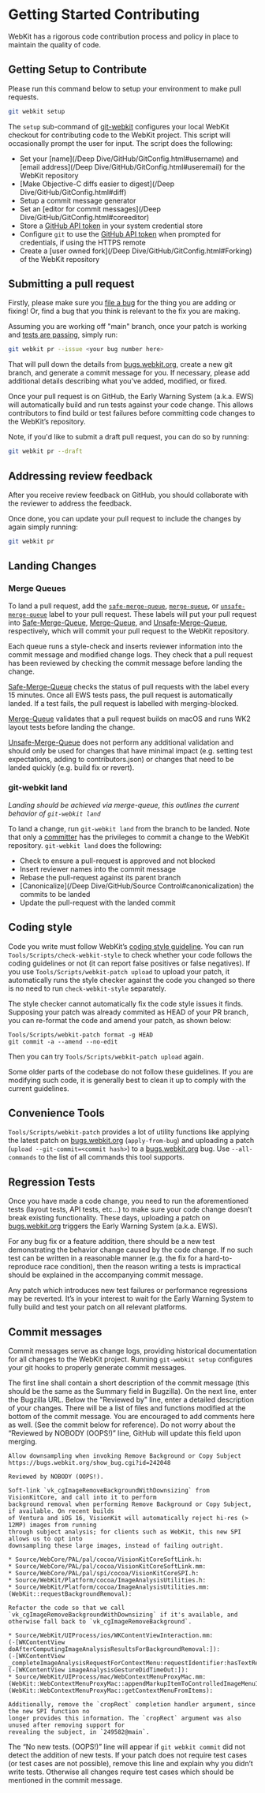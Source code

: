 # Getting Started Contributing

WebKit has a rigorous code contribution process and policy in place to maintain the quality of code.

## Getting Setup to Contribute

Please run this command below to setup your environment to make pull requests.

```Bash
git webkit setup
```

The `setup` sub-command of [git-webkit](https://github.com/WebKit/WebKit/tree/main/Tools/Scripts/git-webkit) configures your local WebKit checkout for contributing code to the WebKit project. This script will occasionally prompt the user for input. The script does the following:

* Set your [name](/Deep Dive/GitHub/GitConfig.html#username) and [email address](/Deep Dive/GitHub/GitConfig.html#useremail) for the WebKit repository
* [Make Objective-C diffs easier to digest](/Deep Dive/GitHub/GitConfig.html#diff)
* Setup a commit message generator
* Set an [editor for commit messages](/Deep Dive/GitHub/GitConfig.html#coreeditor)
* Store a [GitHub API token](https://github.com/settings/tokens) in your system credential store
* Configure `git` to use the [GitHub API token](https://github.com/settings/tokens) when prompted for credentials, if using the HTTPS remote
* Create a [user owned fork](/Deep Dive/GitHub/GitConfig.html#Forking) of the WebKit repository

## Submitting a pull request

Firstly, please make sure you [file a bug](https://bugs.webkit.org) for the thing you are adding or fixing! Or, find a bug that you think is relevant to the fix you are making.

Assuming you are working off "main" branch, once your patch is working and [tests are passing](#correctness-testing-in-webkit), simply run:

```Bash
git webkit pr --issue <your bug number here>
```

That will pull down the details from [bugs.webkit.org](https://bugs.webkit.org), create a new git branch, and generate a commit message for you.
If necessary, please add additional details describing what you've added, modified, or fixed.

Once your pull request is on GitHub, the Early Warning System (a.k.a. EWS) will automatically build and run tests against your code change.
This allows contributors to find build or test failures before committing code changes to the WebKit’s repository.

Note, if you'd like to submit a draft pull request, you can do so by running:

```Bash
git webkit pr --draft
```

## Addressing review feedback

After you receive review feedback on GitHub, you should collaborate with the reviewer to address the feedback.

Once done, you can update your pull request to include the changes by again simply running:

```Bash
git webkit pr
```

## Landing Changes

### Merge Queues

To land a pull request, add the [`safe-merge-queue`](https://github.com/WebKit/WebKit/labels?q=safe-merge-queue), [`merge-queue`](https://github.com/WebKit/WebKit/labels?q=merge-queue), or [`unsafe-merge-queue`](https://github.com/WebKit/WebKit/labels?q=unsafe-merge-queue) label to your pull request. These labels will put your pull request into [Safe-Merge-Queue](https://ews-build.webkit.org/#/builders/Safe-Merge-Queue), [Merge-Queue](https://ews-build.webkit.org/#/builders/Merge-Queue), and [Unsafe-Merge-Queue](https://ews-build.webkit.org/#/builders/Unsafe-Merge-Queue), respectively, which will commit your pull request to the WebKit repository.

Each queue runs a style-check and inserts reviewer information into the commit message and modified change logs. They check that a pull request has been reviewed by checking the commit message before landing the change.

[Safe-Merge-Queue](https://ews-build.webkit.org/#/builders/Safe-Merge-Queue) checks the status of pull requests with the label every 15 minutes. Once all EWS tests pass, the pull request is automatically landed. If a test fails, the pull request is labelled with merging-blocked.

[Merge-Queue](https://ews-build.webkit.org/#/builders/Merge-Queue) validates that a pull request builds on macOS and runs WK2 layout tests before landing the change.

[Unsafe-Merge-Queue](https://ews-build.webkit.org/#/builders/Unsafe-Merge-Queue) does not perform any additional validation and should only be used for changes that have minimal impact (e.g. setting test expectations, adding to contributors.json) or changes that need to be landed quickly (e.g. build fix or revert).

### git-webkit land

_Landing should be achieved via merge-queue, this outlines the current behavior of `git-webkit land`_

To land a change, run `git-webkit land` from the branch to be landed. Note that only a [committer](https://github.com/orgs/WebKit/teams/committers) has the privileges to commit a change to the WebKit repository. `git-webkit land` does the following:

* Check to ensure a pull-request is approved and not blocked
* Insert reviewer names into the commit message
* Rebase the pull-request against its parent branch
* [Canonicalize](/Deep Dive/GitHub/Source Control#canonicalization) the commits to be landed
* Update the pull-request with the landed commit

## Coding style

Code you write must follow WebKit’s [coding style guideline](https://webkit.org/contributing-code/#code-style-guidelines).
You can run `Tools/Scripts/check-webkit-style` to check whether your code follows the coding guidelines or not
(it can report false positives or false negatives).
If you use `Tools/Scripts/webkit-patch upload` to upload your patch,
it automatically runs the style checker against the code you changed so there is no need to run `check-webkit-style` separately.

The style checker cannot automatically fix the code style issues it finds. Supposing your patch was already commited as HEAD of your PR branch, you can re-format the code and amend your patch, as shown below:

```shell
Tools/Scripts/webkit-patch format -g HEAD
git commit -a --amend --no-edit
```

Then you can try `Tools/Scripts/webkit-patch upload` again.

Some older parts of the codebase do not follow these guidelines.
If you are modifying such code, it is generally best to clean it up to comply with the current guidelines.

## Convenience Tools

`Tools/Scripts/webkit-patch` provides a lot of utility functions like applying the latest patch on [bugs.webkit.org](https://bugs.webkit.org/) (`apply-from-bug`)
and uploading a patch (`upload --git-commit=<commit hash>`) to a [bugs.webkit.org](https://bugs.webkit.org/) bug.
Use `--all-commands` to the list of all commands this tool supports.

## Regression Tests

Once you have made a code change, you need to run the aforementioned tests (layout tests, API tests, etc...)
to make sure your code change doesn’t break existing functionality.
These days, uploading a patch on [bugs.webkit.org](https://bugs.webkit.org/) triggers the Early Warning System (a.k.a. EWS).

For any bug fix or a feature addition, there should be a new test demonstrating the behavior change caused by the code change.
If no such test can be written in a reasonable manner (e.g. the fix for a hard-to-reproduce race condition),
then the reason writing a tests is impractical should be explained in the accompanying commit message.

Any patch which introduces new test failures or performance regressions may be reverted.
It’s in your interest to wait for the Early Warning System to fully build and test your patch on all relevant platforms.

## Commit messages

Commit messages serve as change logs, providing historical documentation for all changes to the WebKit project.
Running `git-webkit setup` configures your git hooks to properly generate commit messages.

The first line shall contain a short description of the commit message (this should be the same as the Summary field in Bugzilla).
On the next line, enter the Bugzilla URL. 
Below the "Reviewed by" line, enter a detailed description of your changes. 
There will be a list of files and functions modified at the bottom of the commit message.
You are encouraged to add comments here as well. (See the commit below for reference).
Do not worry about the “Reviewed by NOBODY (OOPS!)” line, GitHub will update this field upon merging.

```
Allow downsampling when invoking Remove Background or Copy Subject
https://bugs.webkit.org/show_bug.cgi?id=242048

Reviewed by NOBODY (OOPS!).

Soft-link `vk_cgImageRemoveBackgroundWithDownsizing` from VisionKitCore, and call into it to perform
background removal when performing Remove Background or Copy Subject, if available. On recent builds
of Ventura and iOS 16, VisionKit will automatically reject hi-res (> 12MP) images from running
through subject analysis; for clients such as WebKit, this new SPI allows us to opt into
downsampling these large images, instead of failing outright.

* Source/WebCore/PAL/pal/cocoa/VisionKitCoreSoftLink.h:
* Source/WebCore/PAL/pal/cocoa/VisionKitCoreSoftLink.mm:
* Source/WebCore/PAL/pal/spi/cocoa/VisionKitCoreSPI.h:
* Source/WebKit/Platform/cocoa/ImageAnalysisUtilities.h:
* Source/WebKit/Platform/cocoa/ImageAnalysisUtilities.mm:
(WebKit::requestBackgroundRemoval):

Refactor the code so that we call `vk_cgImageRemoveBackgroundWithDownsizing` if it's available, and
otherwise fall back to `vk_cgImageRemoveBackground`.

* Source/WebKit/UIProcess/ios/WKContentViewInteraction.mm:
(-[WKContentView doAfterComputingImageAnalysisResultsForBackgroundRemoval:]):
(-[WKContentView _completeImageAnalysisRequestForContextMenu:requestIdentifier:hasTextResults:]):
(-[WKContentView imageAnalysisGestureDidTimeOut:]):
* Source/WebKit/UIProcess/mac/WebContextMenuProxyMac.mm:
(WebKit::WebContextMenuProxyMac::appendMarkupItemToControlledImageMenuIfNeeded):
(WebKit::WebContextMenuProxyMac::getContextMenuFromItems):

Additionally, remove the `cropRect` completion handler argument, since the new SPI function no
longer provides this information. The `cropRect` argument was also unused after removing support for
revealing the subject, in `249582@main`.
```

The “No new tests. (OOPS!)” line will appear if `git webkit commit` did not detect the addition of new tests.
If your patch does not require test cases (or test cases are not possible), remove this line and explain why you didn’t write tests.
Otherwise all changes require test cases which should be mentioned in the commit message.
